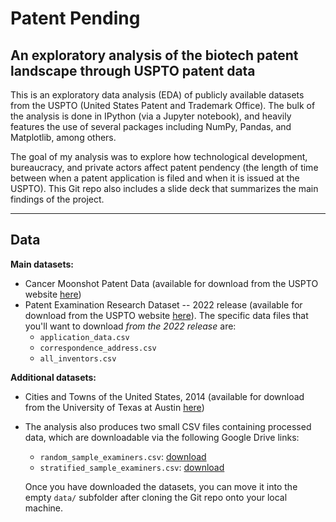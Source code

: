 # Patent Pending
## An exploratory analysis of the biotech patent landscape through USPTO patent data

This is an exploratory data analysis (EDA) of publicly available datasets from the USPTO (United States Patent and Trademark Office). The bulk of the analysis is done in IPython (via a Jupyter notebook), and heavily features the use of several packages including NumPy, Pandas, and Matplotlib, among others.

The goal of my analysis was to explore how technological development, bureaucracy, and private actors affect patent pendency (the length of time between when a patent application is filed and when it is issued at the USPTO). This Git repo also includes a slide deck that summarizes the main findings of the project.

---

## Data

**Main datasets:**
- Cancer Moonshot Patent Data (available for download from the USPTO website [here](https://www.uspto.gov/ip-policy/economic-research/research-datasets/cancer-moonshot-patent-data))
- Patent Examination Research Dataset -- 2022 release (available for download from the USPTO website [here](https://www.uspto.gov/ip-policy/economic-research/research-datasets/patent-examination-research-dataset-public-pair)). The specific data files that you'll want to download *from the 2022 release* are:
    - `application_data.csv`
    - `correspondence_address.csv`
    - `all_inventors.csv`

**Additional datasets:**
- Cities and Towns of the United States, 2014 (available for download from the University of Texas at Austin [here](https://geodata.lib.utexas.edu/catalog/stanford-bx729wr3020))
- The analysis also produces two small CSV files containing processed data, which are downloadable via the following Google Drive links:
    - `random_sample_examiners.csv`: [download](https://drive.google.com/file/d/1mGrZPvld78x3kFc8xAAiZkvlWtutGvRy/view?usp=sharing)
    - `stratified_sample_examiners.csv`: [download](https://drive.google.com/file/d/1qI618WNMovnz7QraC8Ylp2RcH3GQABJc/view?usp=sharing)

    Once you have downloaded the datasets, you can move it into the empty `data/` subfolder after cloning the Git repo onto your local machine.